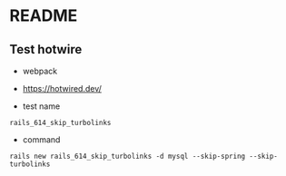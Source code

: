 # README

## Test hotwire

* webpack
* https://hotwired.dev/

* test name

```
rails_614_skip_turbolinks
```

* command

```
rails new rails_614_skip_turbolinks -d mysql --skip-spring --skip-turbolinks
```
